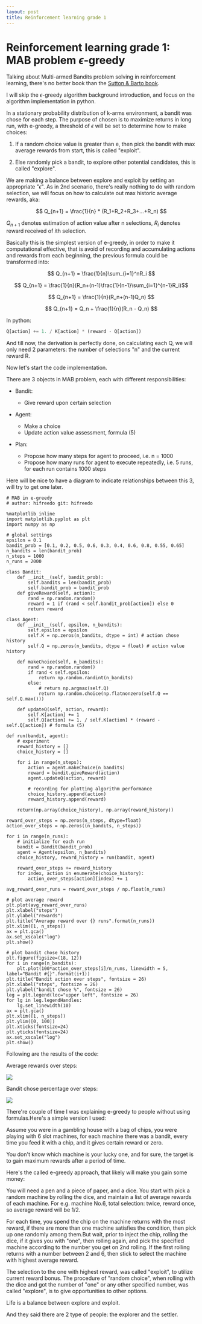 ```yaml
---
layout: post
title: Reinforcement learning grade 1
---
```


# Reinforcement learning grade 1: MAB problem $\epsilon$-greedy

Talking about Multi-armed Bandits problem solving in reinforcement learning, there's no better book than the [Sutton & Barto book](http://incompleteideas.net/book/the-book.html).

I will skip the $\epsilon$-greedy algorithm background introduction, and focus on the algorithm implementation in python.

In a stationary probability distribution of k-arms environment, a bandit was chose for each step. The purpose of chosen is to maximize returns in long run, with e-greedy, a threshold of $\epsilon$ will be set to determine how to make choices:

1. If a random choice value is greater than e, then pick the bandit with max average rewards from start, this is called "exploit".

2. Else randomly pick a bandit, to explore other potential candidates, this is called "explore".

We are making a balance between explore and exploit by setting an appropriate "$\epsilon$".
As in 2nd scenario, there's really nothing to do with random selection, we will focus on how to calculate out max historic average rewards, aka:

$$ Q_{n+1} = \frac{1}{n} * (R_1+R_2+R_3+...+R_n) $$

$Q_{n+1}$ denotes estimation of action value after n selections, $R_i$ denotes reward received of $i$th selection.

Basically this is the simplest version of e-greedy, in order to make it computational effective, that is avoid of recording and accumulating actions and rewards from each beginning, the previous formula could be transformed into:

$$ Q_{n+1} = \frac{1}{n}\sum_{i=1}^nR_i $$

$$ Q_{n+1} = \frac{1}{n}(R_n+(n-1)\frac{1}{n-1}\sum_{i=1}^{n-1}R_i)$$

$$ Q_{n+1} = \frac{1}{n}(R_n+(n-1)Q_n) $$

$$ Q_{n+1} = Q_n + \frac{1}{n}(R_n - Q_n) $$

In python:

```python
Q[action] += 1. / K[action] * (reward - Q[action])
```

And till now, the derivation is perfectly done, on calculating each Q, we will only need 2 parameters: the number of selections "n" and the current reward R.

Now let's start the code implementation.

There are 3 objects in MAB problem, each with different responsibilities:

* Bandit:
  * Give reward upon certain selection

* Agent:
  * Make a choice
  * Update action value assessment, formula (5)

* Plan:
  * Propose how many steps for agent to proceed, i.e. n = 1000
  * Propose how many runs for agent to execute repeatedly, i.e. 5 runs, for each run contains 1000 steps

Here will be nice to have a diagram to indicate relationships between this 3, will try to get one later.

```ipynb
# MAB in e-greedy
# author: hifreedo git: hifreedo

%matplotlib inline
import matplotlib.pyplot as plt
import numpy as np

# global settings
epsilon = 0.1
bandit_prob = [0.1, 0.2, 0.5, 0.6, 0.3, 0.4, 0.6, 0.8, 0.55, 0.65]
n_bandits = len(bandit_prob)
n_steps = 1000
n_runs = 2000

class Bandit:
    def __init__(self, bandit_prob):
        self.bandits = len(bandit_prob)
        self.bandit_prob = bandit_prob
    def giveReward(self, action):
        rand = np.random.random()
        reward = 1 if (rand < self.bandit_prob[action]) else 0
        return reward

class Agent:
    def __init__(self, epsilon, n_bandits):
        self.epsilon = epsilon
        self.K = np.zeros(n_bandits, dtype = int) # action chose history
        self.Q = np.zeros(n_bandits, dtype = float) # action value history
        
    def makeChoice(self, n_bandits):
        rand = np.random.random()
        if rand < self.epsilon:
            return np.random.randint(n_bandits)
        else:
            # return np.argmax(self.Q)
            return np.random.choice(np.flatnonzero(self.Q == self.Q.max()))
        
    def updateQ(self, action, reward):
        self.K[action] += 1
        self.Q[action] += 1. / self.K[action] * (reward - self.Q[action]) # formula (5)
        
def run(bandit, agent):
    # experiment
    reward_history = []
    choice_history = []
    
    for i in range(n_steps):
        action = agent.makeChoice(n_bandits)
        reward = bandit.giveReward(action)
        agent.updateQ(action, reward)
        
        # recording for plotting algorithm performance
        choice_history.append(action)
        reward_history.append(reward)
        
    return(np.array(choice_history), np.array(reward_history))

reward_over_steps = np.zeros(n_steps, dtype=float)
action_over_steps = np.zeros((n_bandits, n_steps))

for i in range(n_runs):
    # initialize for each run
    bandit = Bandit(bandit_prob)
    agent = Agent(epsilon, n_bandits)
    choice_history, reward_history = run(bandit, agent)
    
    reward_over_steps += reward_history
    for index, action in enumerate(choice_history):
        action_over_steps[action][index] += 1
        
avg_reward_over_runs = reward_over_steps / np.float(n_runs)

# plot average reward
plt.plot(avg_reward_over_runs)
plt.xlabel("steps")
plt.ylabel("rewards")
plt.title("Average reward over {} runs".format(n_runs))
plt.xlim([1, n_steps])
ax = plt.gca()
ax.set_xscale("log")
plt.show()

# plot bandit chose history
plt.figure(figsize=(18, 12))
for i in range(n_bandits):
    plt.plot(100*action_over_steps[i]/n_runs, linewidth = 5, label="Bandit #{}".format(i+1))
plt.title("Bandit action over steps", fontsize = 26)
plt.xlabel("steps", fontsize = 26)
plt.ylabel("bandit chose %", fontsize = 26)
leg = plt.legend(loc="upper left", fontsize = 26)
for lg in leg.legendHandles:
    lg.set_linewidth(10)
ax = plt.gca()
plt.xlim([1, n_steps])
plt.ylim([0, 100])
plt.xticks(fontsize=24)
plt.yticks(fontsize=24)
ax.set_xscale("log")
plt.show()

```
Following are the results of the code:

Average rewards over steps:

<img src="{{site.url}}/img/mab_e_01.png">

Bandit chose percentage over steps:

<img src="{{site.url}}/img/mab_e_02.png">

There're couple of time I was explaining e-greedy to people without using formulas.Here's a simple version I used:

Assume you were in a gambling house with a bag of chips, you were playing with 6 slot machines, for each machine there was a bandit, every time you feed it with a chip, and it gives certain reward or zero.

You don't know which machine is your lucky one, and for sure, the target is to gain maximum rewards after a period of time.

Here's the called e-greedy approach, that likely will make you gain some money:

You will need a pen and a piece of paper, and a dice. You start with pick a random machine by rolling the dice, and maintain a list of average rewards of each machine. For e.g. machine No.6, total selection: twice, reward once, so average reward will be 1/2.

For each time, you spend the chip on the machine returns with the most reward, if there are more than one machine satisfies the condition, then pick up one randomly among them.But wait, prior to inject the chip, rolling the dice, if it gives you with "one", then rolling again, and pick the specified machine according to the number you get on 2nd rolling. If the first rolling returns with a number between 2 and 6, then stick to select the machine with highest average reward.

The selection to the one with highest reward, was called "exploit", to utilize current reward bonus. The procedure of "random choice", when rolling with the dice and got the number of "one" or any other specified number, was called "explore", is to give opportunities to other options.

Life is a balance between explore and exploit.

And they said there are 2 type of people: the explorer and the settler.